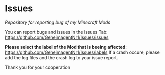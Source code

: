 # Issues
*Repository for reporting bug of my Minecraft Mods*

You can report bugs and issues in the Issues Tab: https://github.com/GeheimagentNr1/Issues/issues

**Please select the label of the Mod that is beeing affected**: https://github.com/GeheimagentNr1/Issues/labels
If a crash occure, please add the log files and the crash log to your issue report.

Thank you for your cooperation
